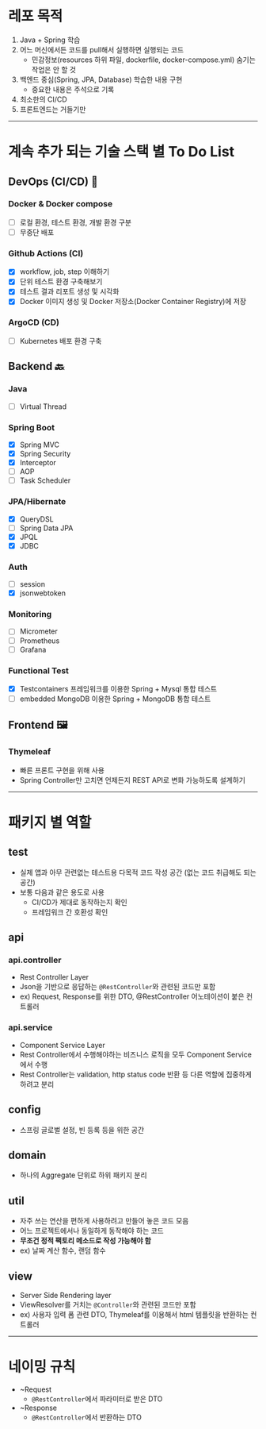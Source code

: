 # 레포 목적

1. Java + Spring 학습
2. 어느 머신에서든 코드를 pull해서 실행하면 실행되는 코드
    * 민감정보(resources 하위 파일, dockerfile, docker-compose.yml) 숨기는 작업은 안 할 것
3. 백엔드 중심(Spring, JPA, Database) 학습한 내용 구현
    * 중요한 내용은 주석으로 기록
4. 최소한의 CI/CD
5. 프론트엔드는 거들기만

---

# 계속 추가 되는 기술 스택 별 To Do List

## DevOps (CI/CD) 🧱

### Docker & Docker compose

- [ ] 로컬 환경, 테스트 환경, 개발 환경 구분
- [ ] 무중단 배포

### Github Actions (CI)

- [x] workflow, job, step 이해하기
- [x] 단위 테스트 환경 구축해보기
- [x] 테스트 결과 리포트 생성 및 시각화
- [x] Docker 이미지 생성 및 Docker 저장소(Docker Container Registry)에 저장

### ArgoCD (CD)

- [ ] Kubernetes 배포 환경 구축

## Backend 🔙

### Java

- [ ] Virtual Thread

### Spring Boot

- [x] Spring MVC
- [x] Spring Security
- [x] Interceptor
- [ ] AOP
- [ ] Task Scheduler

### JPA/Hibernate

- [x] QueryDSL
- [ ] Spring Data JPA
- [x] JPQL
- [x] JDBC

### Auth

- [ ] session
- [x] jsonwebtoken

### Monitoring

- [ ] Micrometer
- [ ] Prometheus
- [ ] Grafana

### Functional Test

- [x] Testcontainers 프레임워크를 이용한 Spring + Mysql 통합 테스트
- [ ] embedded MongoDB 이용한 Spring + MongoDB 통합 테스트

## Frontend 🖼️

### Thymeleaf

- 빠른 프론트 구현을 위해 사용
- Spring Controller만 고치면 언제든지 REST API로 변화 가능하도록 설계하기

---

# 패키지 별 역할

## test

* 실제 앱과 아무 관련없는 테스트용 다목적 코드 작성 공간 (없는 코드 취급해도 되는 공간)
* 보통 다음과 같은 용도로 사용
    * CI/CD가 제대로 동작하는지 확인
    * 프레임워크 간 호환성 확인

## api

### api.controller

* Rest Controller Layer
* Json을 기반으로 응답하는 `@RestController`와 관련된 코드만 포함
* ex) Request, Response를 위한 DTO, @RestController 어노테이션이 붙은 컨트롤러

### api.service

* Component Service Layer
* Rest Controller에서 수행해야하는 비즈니스 로직을 모두 Component Service에서 수행
* Rest Controller는 validation, http status code 반환 등 다른 역할에 집중하게 하려고 분리

## config

* 스프링 글로벌 설정, 빈 등록 등을 위한 공간

## domain

* 하나의 Aggregate 단위로 하위 패키지 분리

## util

* 자주 쓰는 연산을 편하게 사용하려고 만들어 놓은 코드 모음
* 어느 프로젝트에서나 동일하게 동작해야 하는 코드
* **무조건 정적 팩토리 메소드로 작성 가능해야 함**
* ex) 날짜 계산 함수, 랜덤 함수

## view

* Server Side Rendering layer
* ViewResolver를 거치는 `@Controller`와 관련된 코드만 포함
* ex) 사용자 입력 폼 관련 DTO, Thymeleaf를 이용해서 html 템플릿을 반환하는 컨트롤러

---

# 네이밍 규칙

* ~Request
    * `@RestController`에서 파라미터로 받은 DTO
* ~Response
    * `@RestController`에서 반환하는 DTO